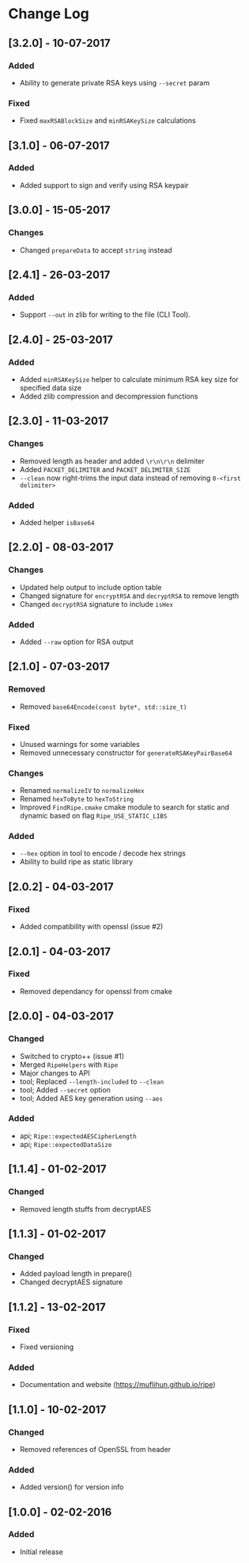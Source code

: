# Change Log

## [3.2.0] - 10-07-2017
### Added
- Ability to generate private RSA keys using `--secret` param

### Fixed
- Fixed `maxRSABlockSize` and `minRSAKeySize` calculations

## [3.1.0] - 06-07-2017
### Added
- Added support to sign and verify using RSA keypair

## [3.0.0] - 15-05-2017
### Changes
- Changed `prepareData` to accept `string` instead

## [2.4.1] - 26-03-2017
### Added
- Support `--out` in zlib for writing to the file (CLI Tool).

## [2.4.0] - 25-03-2017
### Added
- Added `minRSAKeySize` helper to calculate minimum RSA key size for specified data size
- Added zlib compression and decompression functions

## [2.3.0] - 11-03-2017
### Changes
- Removed length as header and added `\r\n\r\n` delimiter
- Added `PACKET_DELIMITER` and `PACKET_DELIMITER_SIZE`
- `--clean` now right-trims the input data instead of removing `0-<first delimiter>`

### Added
- Added helper `isBase64`

## [2.2.0] - 08-03-2017
### Changes
- Updated help output to include option table
- Changed signature for `encryptRSA` and `decryptRSA` to remove length
- Changed `decryptRSA` signature to include `isHex`

### Added
- Added `--raw` option for RSA output

## [2.1.0] - 07-03-2017
### Removed
- Removed `base64Encode(const byte*, std::size_t)`

### Fixed
- Unused warnings for some variables
- Removed unnecessary constructor for `generateRSAKeyPairBase64`

### Changes
- Renamed `normalizeIV` to `normalizeHex`
- Renamed `hexToByte` to `hexToString`
- Improved `FindRipe.cmake` cmake module to search for static and dynamic based on flag `Ripe_USE_STATIC_LIBS`

### Added
- `--hex` option in tool to encode / decode hex strings
- Ability to build ripe as static library

## [2.0.2] - 04-03-2017
### Fixed
- Added compatibility with openssl (issue #2)

## [2.0.1] - 04-03-2017
### Fixed
- Removed dependancy for openssl from cmake

## [2.0.0] - 04-03-2017
### Changed
- Switched to crypto++ (issue #1)
- Merged `RipeHelpers` with `Ripe`
- Major changes to API
- tool; Replaced `--length-included` to `--clean`
- tool; Added `--secret` option
- tool; Added AES key generation using `--aes`

### Added
- api; `Ripe::expectedAESCipherLength`
- api; `Ripe::expectedDataSize`

## [1.1.4] - 01-02-2017
### Changed
- Removed length stuffs from decryptAES

## [1.1.3] - 01-02-2017
### Changed
- Added payload length in prepare()
- Changed decryptAES signature

## [1.1.2] - 13-02-2017
### Fixed
- Fixed versioning

### Added
- Documentation and website (https://muflihun.github.io/ripe)

## [1.1.0] - 10-02-2017
### Changed
- Removed references of OpenSSL from header

### Added
* Added version() for version info

## [1.0.0] - 02-02-2016
### Added
- Initial release
